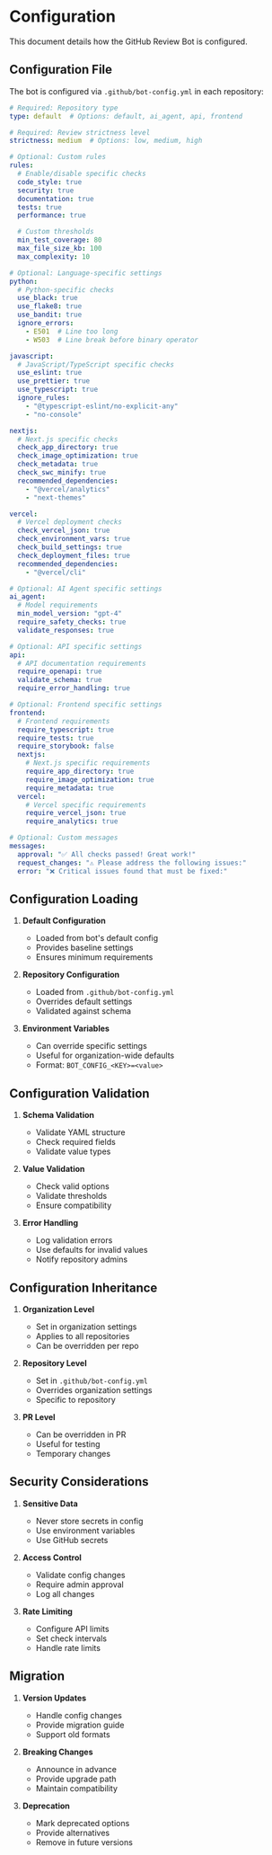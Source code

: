 # Configuration

This document details how the GitHub Review Bot is configured.

## Configuration File

The bot is configured via `.github/bot-config.yml` in each repository:

```yaml
# Required: Repository type
type: default  # Options: default, ai_agent, api, frontend

# Required: Review strictness level
strictness: medium  # Options: low, medium, high

# Optional: Custom rules
rules:
  # Enable/disable specific checks
  code_style: true
  security: true
  documentation: true
  tests: true
  performance: true

  # Custom thresholds
  min_test_coverage: 80
  max_file_size_kb: 100
  max_complexity: 10

# Optional: Language-specific settings
python:
  # Python-specific checks
  use_black: true
  use_flake8: true
  use_bandit: true
  ignore_errors:
    - E501  # Line too long
    - W503  # Line break before binary operator

javascript:
  # JavaScript/TypeScript specific checks
  use_eslint: true
  use_prettier: true
  use_typescript: true
  ignore_rules:
    - "@typescript-eslint/no-explicit-any"
    - "no-console"

nextjs:
  # Next.js specific checks
  check_app_directory: true
  check_image_optimization: true
  check_metadata: true
  check_swc_minify: true
  recommended_dependencies:
    - "@vercel/analytics"
    - "next-themes"

vercel:
  # Vercel deployment checks
  check_vercel_json: true
  check_environment_vars: true
  check_build_settings: true
  check_deployment_files: true
  recommended_dependencies:
    - "@vercel/cli"

# Optional: AI Agent specific settings
ai_agent:
  # Model requirements
  min_model_version: "gpt-4"
  require_safety_checks: true
  validate_responses: true

# Optional: API specific settings
api:
  # API documentation requirements
  require_openapi: true
  validate_schema: true
  require_error_handling: true

# Optional: Frontend specific settings
frontend:
  # Frontend requirements
  require_typescript: true
  require_tests: true
  require_storybook: false
  nextjs:
    # Next.js specific requirements
    require_app_directory: true
    require_image_optimization: true
    require_metadata: true
  vercel:
    # Vercel specific requirements
    require_vercel_json: true
    require_analytics: true

# Optional: Custom messages
messages:
  approval: "✅ All checks passed! Great work!"
  request_changes: "⚠️ Please address the following issues:"
  error: "❌ Critical issues found that must be fixed:"
```

## Configuration Loading

1. **Default Configuration**
   - Loaded from bot's default config
   - Provides baseline settings
   - Ensures minimum requirements

2. **Repository Configuration**
   - Loaded from `.github/bot-config.yml`
   - Overrides default settings
   - Validated against schema

3. **Environment Variables**
   - Can override specific settings
   - Useful for organization-wide defaults
   - Format: `BOT_CONFIG_<KEY>=<value>`

## Configuration Validation

1. **Schema Validation**
   - Validate YAML structure
   - Check required fields
   - Validate value types

2. **Value Validation**
   - Check valid options
   - Validate thresholds
   - Ensure compatibility

3. **Error Handling**
   - Log validation errors
   - Use defaults for invalid values
   - Notify repository admins

## Configuration Inheritance

1. **Organization Level**
   - Set in organization settings
   - Applies to all repositories
   - Can be overridden per repo

2. **Repository Level**
   - Set in `.github/bot-config.yml`
   - Overrides organization settings
   - Specific to repository

3. **PR Level**
   - Can be overridden in PR
   - Useful for testing
   - Temporary changes

## Security Considerations

1. **Sensitive Data**
   - Never store secrets in config
   - Use environment variables
   - Use GitHub secrets

2. **Access Control**
   - Validate config changes
   - Require admin approval
   - Log all changes

3. **Rate Limiting**
   - Configure API limits
   - Set check intervals
   - Handle rate limits

## Migration

1. **Version Updates**
   - Handle config changes
   - Provide migration guide
   - Support old formats

2. **Breaking Changes**
   - Announce in advance
   - Provide upgrade path
   - Maintain compatibility

3. **Deprecation**
   - Mark deprecated options
   - Provide alternatives
   - Remove in future versions 